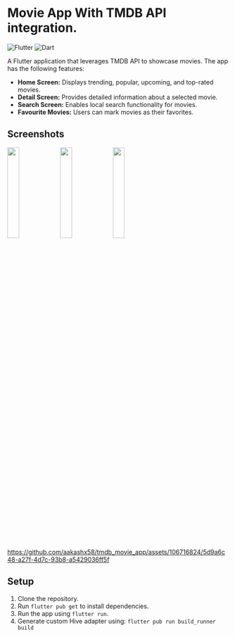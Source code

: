# Movie App With TMDB API integration.

![Flutter](https://img.shields.io/badge/Flutter-3.13.9-blue?logo=flutter&logoColor=white)
![Dart](https://img.shields.io/badge/Dart-3.1.5-green?logo=dart&logoColor=white)

A Flutter application that leverages TMDB API to showcase movies. The app has the following features:

- **Home Screen:** Displays trending, popular, upcoming, and top-rated movies.
- **Detail Screen:** Provides detailed information about a selected movie.
- **Search Screen:** Enables local search functionality for movies.
- **Favourite Movies:** Users can mark movies as their favorites.

## Screenshots

<img src="https://github.com/aakashx58/tmdb_movie_app/assets/106716824/0b0c4c00-e6ad-47c9-970a-df4b3e1cc377" width="23%">
<img src="https://github.com/aakashx58/tmdb_movie_app/assets/106716824/fdd81e54-91c4-49b7-8476-ffa3fb5f3bcd" width="23%">
<img src="https://github.com/aakashx58/tmdb_movie_app/assets/106716824/77e48e2b-403c-43c7-89f2-ee2a25327f4f" width="23%">


https://github.com/aakashx58/tmdb_movie_app/assets/106716824/5d9a6c48-a27f-4d7c-93b8-a5429036ff5f


## Setup

1. Clone the repository.
2. Run `flutter pub get` to install dependencies.
3. Run the app using `flutter run`.
4. Generate custom Hive adapter using:
   `flutter pub run build_runner build`


